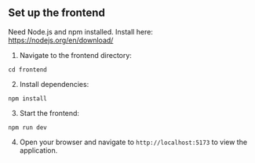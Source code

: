 ## Set up the frontend
Need Node.js and npm installed. Install here: https://nodejs.org/en/download/
1. Navigate to the frontend directory:
```
cd frontend
```

2. Install dependencies:
```
npm install
```

3. Start the frontend:
```
npm run dev
```

4. Open your browser and navigate to `http://localhost:5173` to view the application.